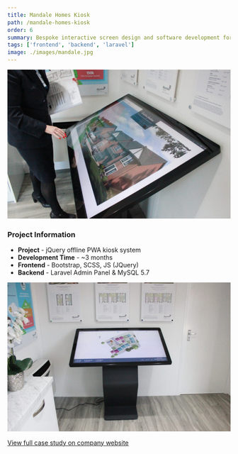 ```yaml
---
title: Mandale Homes Kiosk
path: /mandale-homes-kiosk
order: 6
summary: Bespoke interactive screen design and software development for a large, national property developer's showroom kiosks
tags: ['frontend', 'backend', 'laravel']
image: ./images/mandale.jpg
---
```


![background](./images/mandale.jpg)

### Project Information

- **Project** - jQuery offline PWA kiosk system
- **Development Time** - ~3 months
- **Frontend** - Bootstrap, SCSS, JS (JQuery)
- **Backend** - Laravel Admin Panel & MySQL 5.7

![background](./images/mandale2.jpg)

[View full case study on company website](https://viacreative.co.uk/case-studies/mandale-homes)
